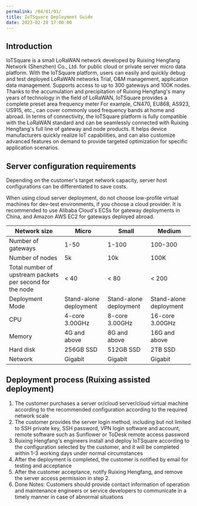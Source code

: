 ```yaml
---
permalink: /04/01/01/
title: IoTSquare Deployment Guide
date: 2023-02-28 17:00:00
---
```


## Introduction
IoTSquare is a small LoRaWAN network developed by Ruixing Hengfang Network (Shenzhen) Co., Ltd. for public cloud or private server micro data platform. With the IoTSquare platform, users can easily and quickly debug and test deployed LoRaWAN networks
Trial, O&M management, application data management. Supports access to up to 300 gateways and 100K nodes.
Thanks to the accumulation and precipitation of Ruixing Hengfang's many years of technology in the field of LoRaWAN, IoTSquare provides a complete preset area frequency meter
For example, CN470, EU868, AS923, US915, etc., can cover commonly used frequency bands at home and abroad.
In terms of connectivity, the IoTSquare platform is fully compatible with the LoRaWAN standard and can be seamlessly connected with Ruixing Hengfang's full line of gateway and node products.
It helps device manufacturers quickly realize IoT capabilities, and can also customize advanced features on demand to provide targeted optimization for specific application scenarios.

## Server configuration requirements
Depending on the customer's target network capacity, server host configurations can be differentiated to save costs.

When using cloud server deployment, do not choose low-profile virtual machines for dev-test environments, if you choose a cloud provider.
It is recommended to use Alibaba Cloud's ECSs for gateway deployments in China, and Amazon AWS EC2 for gateways deployed abroad.

| Network size | Micro | Small | Medium |
|-----------|------------|------------|-------------|
| Number of gateways | 1-50       | 1-100      | 100-300     |
| Number of nodes | 5k       | 10k        | 100K        |
| Total number of upstream packets per second for the node | < 40       | < 80       | < 200       | 
| Deployment Mode | Stand-alone deployment | Stand-alone deployment | Stand-alone deployment | 
| CPU       | 4-core 3.00GHz | 8-core 3.00GHz | 16-core 3.00GHz | 
| Memory | 4G and above | 8G and above | 16G and above |
| Hard disk | 256GB SSD  | 512GB SSD  | 2TB SSD     | 
| Network | Gigabit | Gigabit | Gigabit |

## Deployment process (Ruixing assisted deployment)
1. The customer purchases a server or/cloud server/cloud virtual machine according to the recommended configuration according to the required network scale
2. The customer provides the server login method, including but not limited to SSH private key, SSH password, VPN login software and account, remote software such as Sunflower or ToDesk remote access password
3. Ruixing Hengfang's engineers install and deploy IoTSquare according to the configuration selected by the customer, and it will be completed within 1-3 working days under normal circumstances
5. After the deployment is completed, the customer is notified by email for testing and acceptance
6. After the customer acceptance, notify Ruixing Hengfang, and remove the server access permission in step 2.
7. Done
   Notes:
   Customers should provide contact information of operation and maintenance engineers or service developers to communicate in a timely manner in case of abnormal situations
